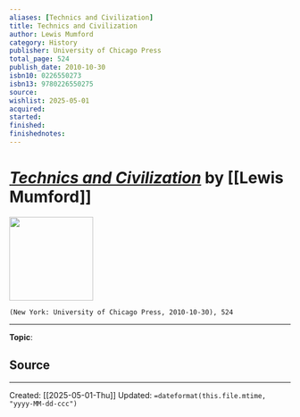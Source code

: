```yaml
---
aliases: [Technics and Civilization]
title: Technics and Civilization
author: Lewis Mumford
category: History
publisher: University of Chicago Press
total_page: 524
publish_date: 2010-10-30
isbn10: 0226550273
isbn13: 9780226550275
source: 
wishlist: 2025-05-01
acquired: 
started: 
finished: 
finishednotes: 
---
```

# *[Technics and Civilization]()* by [[Lewis Mumford]]

<img src="http://books.google.com/books/content?id=PU7PktesGUoC&printsec=frontcover&img=1&zoom=1&edge=curl&source=gbs_api" width=150>

`(New York: University of Chicago Press, 2010-10-30), 524`



--- 
**Topic**: 

**Source**
- 
 ---
Created: [[2025-05-01-Thu]]
Updated: `=dateformat(this.file.mtime, "yyyy-MM-dd-ccc")`